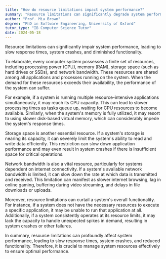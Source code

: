 ```yaml
---
title: "How do resource limitations impact system performance?"
summary: "Resource limitations can significantly degrade system performance, causing slow response times, system crashes, and reduced functionality."
author: "Prof. Mia Brown"
degree: "PhD in Software Engineering, University of Oxford"
tutor_type: "IB Computer Science Tutor"
date: 2024-05-18
---
```


Resource limitations can significantly impair system performance, leading to slow response times, system crashes, and diminished functionality.

To elaborate, every computer system possesses a finite set of resources, including processing power (CPU), memory (RAM), storage space (such as hard drives or SSDs), and network bandwidth. These resources are shared among all applications and processes running on the system. When the demand for these resources exceeds their availability, the performance of the system can suffer.

For example, if a system is running multiple resource-intensive applications simultaneously, it may reach its CPU capacity. This can lead to slower processing times as tasks queue up, waiting for CPU resources to become available. Similarly, when the system's memory is fully utilized, it may resort to using slower disk-based virtual memory, which can considerably impede the system's response times.

Storage space is another essential resource. If a system's storage is nearing its capacity, it can severely limit the system's ability to read and write data efficiently. This restriction can slow down application performance and may even result in system crashes if there is insufficient space for critical operations.

Network bandwidth is also a vital resource, particularly for systems dependent on internet connectivity. If a system's available network bandwidth is limited, it can slow down the rate at which data is transmitted and received. This limitation can manifest as slower internet browsing, lag in online gaming, buffering during video streaming, and delays in file downloads or uploads.

Moreover, resource limitations can curtail a system's overall functionality. For instance, if a system does not have the necessary resources to execute a specific application, it may be unable to run that application at all. Additionally, if a system consistently operates at its resource limits, it may lack the capacity to handle unexpected spikes in demand, resulting in system crashes or other failures.

In summary, resource limitations can profoundly affect system performance, leading to slow response times, system crashes, and reduced functionality. Therefore, it is crucial to manage system resources effectively to ensure optimal performance.
    